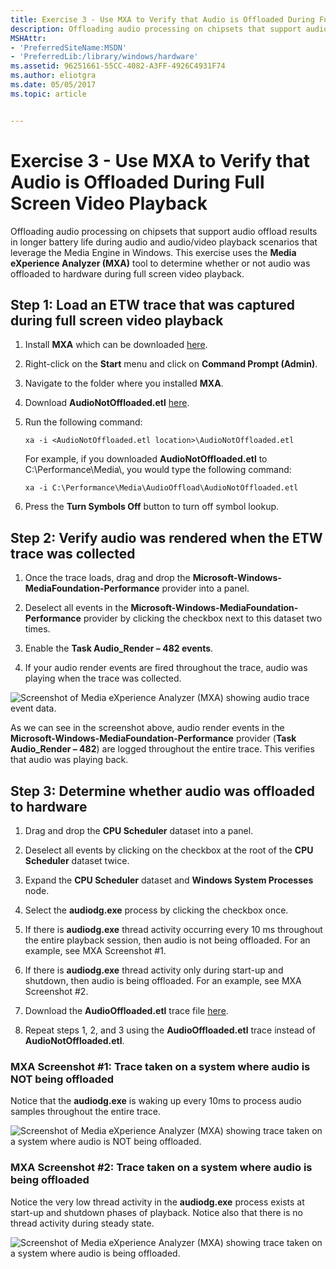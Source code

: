 ```yaml
---
title: Exercise 3 - Use MXA to Verify that Audio is Offloaded During Full Screen Video Playback
description: Offloading audio processing on chipsets that support audio offload results in longer battery life during audio and audio/video playback scenarios that leverage the Media Engine in Windows.
MSHAttr:
- 'PreferredSiteName:MSDN'
- 'PreferredLib:/library/windows/hardware'
ms.assetid: 96251661-55CC-4082-A3FF-4926C4931F74
ms.author: eliotgra
ms.date: 05/05/2017
ms.topic: article


---
```


# Exercise 3 - Use MXA to Verify that Audio is Offloaded During Full Screen Video Playback


Offloading audio processing on chipsets that support audio offload results in longer battery life during audio and audio/video playback scenarios that leverage the Media Engine in Windows. This exercise uses the **Media eXperience Analyzer (MXA)** tool to determine whether or not audio was offloaded to hardware during full screen video playback.

## Step 1: Load an ETW trace that was captured during full screen video playback


1.  Install **MXA** which can be downloaded [here](https://go.microsoft.com/fwlink/?linkid=525711).

2.  Right-click on the **Start** menu and click on **Command Prompt (Admin)**.

3.  Navigate to the folder where you installed **MXA**.

4.  Download **AudioNotOffloaded.etl** [here](http://download.microsoft.com/download/A/5/D/A5D6F588-EE12-4FBA-B54C-E6D1E554F19C/AudioNotOffloaded.etl).

5.  Run the following command:

    ```
    xa -i <AudioNotOffloaded.etl location>\AudioNotOffloaded.etl
    ```

    For example, if you downloaded **AudioNotOffloaded.etl** to C:\\Performance\\Media\\, you would type the following command:

    ```
    xa -i C:\Performance\Media\AudioOffload\AudioNotOffloaded.etl
    ```

6.  Press the **Turn Symbols Off** button to turn off symbol lookup.

## Step 2: Verify audio was rendered when the ETW trace was collected


1.  Once the trace loads, drag and drop the **Microsoft-Windows-MediaFoundation-Performance** provider into a panel.

2.  Deselect all events in the **Microsoft-Windows-MediaFoundation-Performance** provider by clicking the checkbox next to this dataset two times.

3.  Enable the **Task Audio\_Render – 482 events**.

4.  If your audio render events are fired throughout the trace, audio was playing when the trace was collected.

![Screenshot of Media eXperience Analyzer (MXA) showing audio trace event data.](images/optimizingwindowsdeviceslab1.png)

As we can see in the screenshot above, audio render events in the **Microsoft-Windows-MediaFoundation-Performance** provider (**Task Audio\_Render – 482**) are logged throughout the entire trace. This verifies that audio was playing back.

## Step 3: Determine whether audio was offloaded to hardware


1.  Drag and drop the **CPU Scheduler** dataset into a panel.

2.  Deselect all events by clicking on the checkbox at the root of the **CPU Scheduler** dataset twice.

3.  Expand the **CPU Scheduler** dataset and **Windows System Processes** node.

4.  Select the **audiodg.exe** process by clicking the checkbox once.

5.  If there is **audiodg.exe** thread activity occurring every 10 ms throughout the entire playback session, then audio is not being offloaded. For an example, see MXA Screenshot \#1.

6.  If there is **audiodg.exe** thread activity only during start-up and shutdown, then audio is being offloaded. For an example, see MXA Screenshot \#2.

7.  Download the **AudioOffloaded.etl** trace file [here](http://download.microsoft.com/download/7/A/9/7A9935AE-DD3C-4714-9457-FF86BD5A6F05/AudioOffloaded.etl).

8.  Repeat steps 1, 2, and 3 using the **AudioOffloaded.etl** trace instead of **AudioNotOffloaded.etl**.

### <a href="" id="mxa-screenshot--1--trace-taken-on-a-system-where-audio-is-not-being-offloaded"></a>MXA Screenshot \#1: Trace taken on a system where audio is NOT being offloaded

Notice that the **audiodg.exe** is waking up every 10ms to process audio samples throughout the entire trace.

![Screenshot of Media eXperience Analyzer (MXA) showing trace taken on a system where audio is NOT being offloaded.](images/optimizingwindowsdeviceslab2.png)

### <a href="" id="mxa-screenshot--2--trace-taken-on-a-system-where-audio-is-being-offloaded"></a>MXA Screenshot \#2: Trace taken on a system where audio is being offloaded

Notice the very low thread activity in the **audiodg.exe** process exists at start-up and shutdown phases of playback. Notice also that there is no thread activity during steady state.

![Screenshot of Media eXperience Analyzer (MXA) showing trace taken on a system where audio is being offloaded.](images/optimizingwindowsdeviceslab3.png)

 

 






